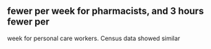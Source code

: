 ## fewer per week for pharmacists, and 3 hours fewer per

week for personal care workers. Census data showed similar
